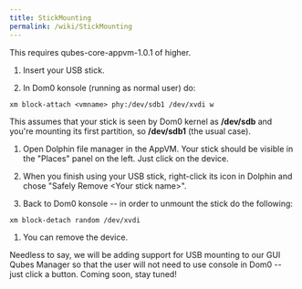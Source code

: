```yaml
---
title: StickMounting
permalink: /wiki/StickMounting
---
```


This requires qubes-core-appvm-1.0.1 of higher.

1.  Insert your USB stick.

1.  In Dom0 konsole (running as normal user) do:

``` {.wiki}
xm block-attach <vmname> phy:/dev/sdb1 /dev/xvdi w
```

This assumes that your stick is seen by Dom0 kernel as **/dev/sdb** and you're mounting its first partition, so **/dev/sdb1** (the usual case).

1.  Open Dolphin file manager in the AppVM. Your stick should be visible in the "Places" panel on the left. Just click on the device.

1.  When you finish using your USB stick, right-click its icon in Dolphin and chose "Safely Remove \<Your stick name\>".

1.  Back to Dom0 konsole -- in order to unmount the stick do the following:

``` {.wiki}
xm block-detach random /dev/xvdi
```

1.  You can remove the device.

Needless to say, we will be adding support for USB mounting to our GUI Qubes Manager so that the user will not need to use console in Dom0 -- just click a button. Coming soon, stay tuned!
